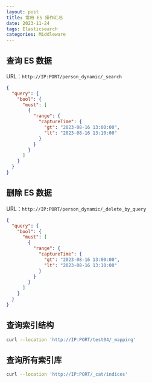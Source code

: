 ```yaml
---
layout: post
title: 常用 ES 操作汇总
date: 2023-11-24
tags: Elasticsearch
categories: Middleware
---
```


## 查询 ES 数据

URL：`http://IP:PORT/person_dynamic/_search`

```json
{
  "query": {
    "bool": {
      "must": [
        {
          "range": {
            "captureTime": {
              "gt": "2023-08-16 13:00:00",
              "lt": "2023-08-16 13:10:00"
            }
          }
        }
      ]
    }
  }
}
```

## 删除 ES 数据

URL：`http://IP:PORT/person_dynamic/_delete_by_query`

```json
{
  "query": {
    "bool": {
      "must": [
        {
          "range": {
            "captureTime": {
              "gt": "2023-08-16 13:00:00",
              "lt": "2023-08-16 13:10:00"
            }
          }
        }
      ]
    }
  }
}
```

## 查询索引结构

```bash
curl --location 'http://IP:PORT/test04/_mapping'
```

## 查询所有索引库

```bash
curl --location 'http://IP:PORT/_cat/indices'
```
